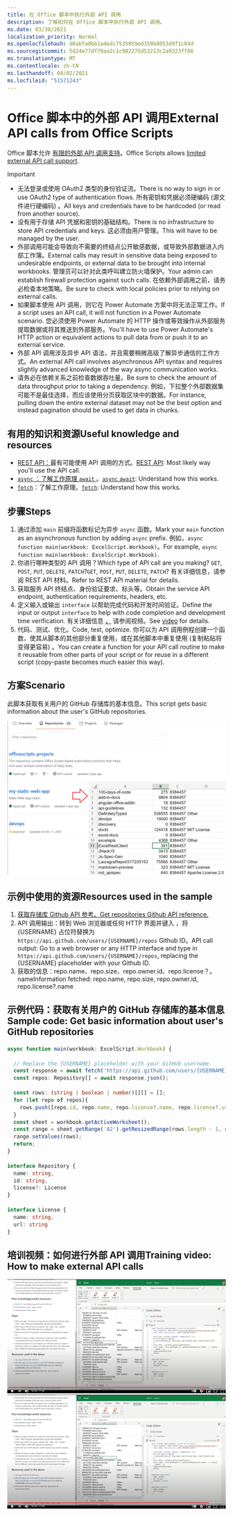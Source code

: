 ```yaml
---
title: 在 Office 脚本中执行外部 API 调用
description: 了解如何在 Office 脚本中执行外部 API 调用。
ms.date: 03/30/2021
localization_priority: Normal
ms.openlocfilehash: d0abfa0bb1adedc7535059ed359b8053d9f1c84d
ms.sourcegitcommit: 5d24e77df70aa2c1c982275d53213c2a9323ff86
ms.translationtype: MT
ms.contentlocale: zh-CN
ms.lasthandoff: 04/02/2021
ms.locfileid: "51571243"
---
```

# <a name="external-api-calls-from-office-scripts"></a><span data-ttu-id="de3c1-103">Office 脚本中的外部 API 调用</span><span class="sxs-lookup"><span data-stu-id="de3c1-103">External API calls from Office Scripts</span></span>

<span data-ttu-id="de3c1-104">Office 脚本允许 [有限的外部 API 调用支持](../../develop/external-calls.md)。</span><span class="sxs-lookup"><span data-stu-id="de3c1-104">Office Scripts allows [limited external API call support](../../develop/external-calls.md).</span></span>

> [!IMPORTANT]
>
> * <span data-ttu-id="de3c1-105">无法登录或使用 OAuth2 类型的身份验证流。</span><span class="sxs-lookup"><span data-stu-id="de3c1-105">There is no way to sign in or use OAuth2 type of authentication flows.</span></span> <span data-ttu-id="de3c1-106">所有密钥和凭据必须硬编码 (源文件进行硬编码) 。</span><span class="sxs-lookup"><span data-stu-id="de3c1-106">All keys and credentials have to be hardcoded (or read from another source).</span></span>
> * <span data-ttu-id="de3c1-107">没有用于存储 API 凭据和密钥的基础结构。</span><span class="sxs-lookup"><span data-stu-id="de3c1-107">There is no infrastructure to store API credentials and keys.</span></span> <span data-ttu-id="de3c1-108">这必须由用户管理。</span><span class="sxs-lookup"><span data-stu-id="de3c1-108">This will have to be managed by the user.</span></span>
> * <span data-ttu-id="de3c1-109">外部调用可能会导致向不需要的终结点公开敏感数据，或导致外部数据进入内部工作簿。</span><span class="sxs-lookup"><span data-stu-id="de3c1-109">External calls may result in sensitive data being exposed to undesirable endpoints, or external data to be brought into internal workbooks.</span></span> <span data-ttu-id="de3c1-110">管理员可以针对此类呼叫建立防火墙保护。</span><span class="sxs-lookup"><span data-stu-id="de3c1-110">Your admin can establish firewall protection against such calls.</span></span> <span data-ttu-id="de3c1-111">在依赖外部调用之前，请务必检查本地策略。</span><span class="sxs-lookup"><span data-stu-id="de3c1-111">Be sure to check with local policies prior to relying on external calls.</span></span>
> * <span data-ttu-id="de3c1-112">如果脚本使用 API 调用，则它在 Power Automate 方案中将无法正常工作。</span><span class="sxs-lookup"><span data-stu-id="de3c1-112">If a script uses an API call, it will not function in a Power Automate scenario.</span></span> <span data-ttu-id="de3c1-113">您必须使用 Power Automate 的 HTTP 操作或等效操作从外部服务提取数据或将其推送到外部服务。</span><span class="sxs-lookup"><span data-stu-id="de3c1-113">You'll have to use Power Automate's HTTP action or equivalent actions to pull data from or push it to an external service.</span></span>
> * <span data-ttu-id="de3c1-114">外部 API 调用涉及异步 API 语法，并且需要稍微高级了解异步通信的工作方式。</span><span class="sxs-lookup"><span data-stu-id="de3c1-114">An external API call involves asynchronous API syntax and requires slightly advanced knowledge of the way async communication works.</span></span>
> * <span data-ttu-id="de3c1-115">请务必在依赖关系之前检查数据吞吐量。</span><span class="sxs-lookup"><span data-stu-id="de3c1-115">Be sure to check the amount of data throughput prior to taking a dependency.</span></span> <span data-ttu-id="de3c1-116">例如，下拉整个外部数据集可能不是最佳选择，而应该使用分页获取区块中的数据。</span><span class="sxs-lookup"><span data-stu-id="de3c1-116">For instance, pulling down the entire external dataset may not be the best option and instead pagination should be used to get data in chunks.</span></span>

## <a name="useful-knowledge-and-resources"></a><span data-ttu-id="de3c1-117">有用的知识和资源</span><span class="sxs-lookup"><span data-stu-id="de3c1-117">Useful knowledge and resources</span></span>

* <span data-ttu-id="de3c1-118">[REST API：](https://en.wikipedia.org/wiki/Representational_state_transfer)最有可能使用 API 调用的方式。</span><span class="sxs-lookup"><span data-stu-id="de3c1-118">[REST API](https://en.wikipedia.org/wiki/Representational_state_transfer): Most likely way you'll use the API call.</span></span>
* <span data-ttu-id="de3c1-119">[ `async` ：了解工作原理 `await` ](https://developer.mozilla.org/docs/Learn/JavaScript/Asynchronous/Async_await)。</span><span class="sxs-lookup"><span data-stu-id="de3c1-119">[`async` `await`](https://developer.mozilla.org/docs/Learn/JavaScript/Asynchronous/Async_await): Understand how this works.</span></span>
* <span data-ttu-id="de3c1-120">[`fetch`](https://developer.mozilla.org/docs/Web/API/Fetch_API/Using_Fetch)：了解工作原理。</span><span class="sxs-lookup"><span data-stu-id="de3c1-120">[`fetch`](https://developer.mozilla.org/docs/Web/API/Fetch_API/Using_Fetch): Understand how this works.</span></span>

## <a name="steps"></a><span data-ttu-id="de3c1-121">步骤</span><span class="sxs-lookup"><span data-stu-id="de3c1-121">Steps</span></span>

1. <span data-ttu-id="de3c1-122">通过添加 `main` 前缀将函数标记为异步 `async` 函数。</span><span class="sxs-lookup"><span data-stu-id="de3c1-122">Mark your `main` function as an asynchronous function by adding `async` prefix.</span></span> <span data-ttu-id="de3c1-123">例如，`async function main(workbook: ExcelScript.Workbook)`。</span><span class="sxs-lookup"><span data-stu-id="de3c1-123">For example, `async function main(workbook: ExcelScript.Workbook)`.</span></span>
1. <span data-ttu-id="de3c1-124">你进行哪种类型的 API 调用？</span><span class="sxs-lookup"><span data-stu-id="de3c1-124">Which type of API call are you making?</span></span> <span data-ttu-id="de3c1-125">`GET`, `POST`, `PUT`, `DELETE`, `PATCH`?</span><span class="sxs-lookup"><span data-stu-id="de3c1-125">`GET`, `POST`, `PUT`, `DELETE`, `PATCH`?</span></span> <span data-ttu-id="de3c1-126">有关详细信息，请参阅 REST API 材料。</span><span class="sxs-lookup"><span data-stu-id="de3c1-126">Refer to REST API material for details.</span></span>
1. <span data-ttu-id="de3c1-127">获取服务 API 终结点、身份验证要求、标头等。</span><span class="sxs-lookup"><span data-stu-id="de3c1-127">Obtain the service API endpoint, authentication requirements, headers, etc.</span></span>
1. <span data-ttu-id="de3c1-128">定义输入或输出 `interface` 以帮助完成代码和开发时间验证。</span><span class="sxs-lookup"><span data-stu-id="de3c1-128">Define the input or output `interface` to help with code completion and development time verification.</span></span> <span data-ttu-id="de3c1-129">有关详细信息 [，](#training-video-how-to-make-external-api-calls) 请参阅视频。</span><span class="sxs-lookup"><span data-stu-id="de3c1-129">See [video](#training-video-how-to-make-external-api-calls) for details.</span></span>
1. <span data-ttu-id="de3c1-130">代码、测试、优化。</span><span class="sxs-lookup"><span data-stu-id="de3c1-130">Code, test, optimize.</span></span> <span data-ttu-id="de3c1-131">你可以为 API 调用例程创建一个函数，使其从脚本的其他部分重复使用，或在其他脚本中重复使用 (复制粘贴将变得更容易) 。</span><span class="sxs-lookup"><span data-stu-id="de3c1-131">You can create a function for your API call routine to make it reusable from other parts of your script or for reuse in a different script (copy-paste becomes much easier this way).</span></span>

## <a name="scenario"></a><span data-ttu-id="de3c1-132">方案</span><span class="sxs-lookup"><span data-stu-id="de3c1-132">Scenario</span></span>

<span data-ttu-id="de3c1-133">此脚本获取有关用户的 GitHub 存储库的基本信息。</span><span class="sxs-lookup"><span data-stu-id="de3c1-133">This script gets basic information about the user's GitHub repositories.</span></span>

![获取存储库信息示例](../../images/git.png)

## <a name="resources-used-in-the-sample"></a><span data-ttu-id="de3c1-135">示例中使用的资源</span><span class="sxs-lookup"><span data-stu-id="de3c1-135">Resources used in the sample</span></span>

1. [<span data-ttu-id="de3c1-136">获取存储库 Github API 参考。</span><span class="sxs-lookup"><span data-stu-id="de3c1-136">Get repositories Github API reference.</span></span>](https://docs.github.com/rest/reference/repos#list-repositories-for-a-user)
1. <span data-ttu-id="de3c1-137">API 调用输出：转到 Web 浏览器或任何 HTTP 界面并键入 ，将 {USERNAME} 占位符替换为 `https://api.github.com/users/{USERNAME}/repos` Github ID。</span><span class="sxs-lookup"><span data-stu-id="de3c1-137">API call output: Go to a web browser or any HTTP interface and type in `https://api.github.com/users/{USERNAME}/repos`, replacing the {USERNAME} placeholder with your Github ID.</span></span>
1. <span data-ttu-id="de3c1-138">获取的信息：repo.name、repo.size、repo.owner.id、repo.license？。name</span><span class="sxs-lookup"><span data-stu-id="de3c1-138">Information fetched: repo.name, repo.size, repo.owner.id, repo.license?.name</span></span>

## <a name="sample-code-get-basic-information-about-users-github-repositories"></a><span data-ttu-id="de3c1-139">示例代码：获取有关用户的 GitHub 存储库的基本信息</span><span class="sxs-lookup"><span data-stu-id="de3c1-139">Sample code: Get basic information about user's GitHub repositories</span></span>

```TypeScript
async function main(workbook: ExcelScript.Workbook) {

  // Replace the {USERNAME} placeholder with your GitHub username.
  const response = await fetch('https://api.github.com/users/{USERNAME}/repos');
  const repos: Repository[] = await response.json();
  
  const rows: (string | boolean | number)[][] = [];
  for (let repo of repos){ 
    rows.push([repo.id, repo.name, repo.license?.name, repo.license?.url])
  }
  const sheet = workbook.getActiveWorksheet();
  const range = sheet.getRange('A2').getResizedRange(rows.length - 1, rows[0].length - 1);
  range.setValues(rows);
  return;
}

interface Repository {
  name: string,
  id: string,
  license?: License 
}

interface License {
  name: string,
  url: string
}
```

## <a name="training-video-how-to-make-external-api-calls"></a><span data-ttu-id="de3c1-140">培训视频：如何进行外部 API 调用</span><span class="sxs-lookup"><span data-stu-id="de3c1-140">Training video: How to make external API calls</span></span>

<span data-ttu-id="de3c1-141">[![观看有关如何进行外部 API 调用的视频](../../images/api-vid.png)](https://youtu.be/fulP29J418E "如何进行外部 API 调用的视频")</span><span class="sxs-lookup"><span data-stu-id="de3c1-141">[![Watch video on how to make external API calls](../../images/api-vid.png)](https://youtu.be/fulP29J418E "Video on how to make external API calls")</span></span>
